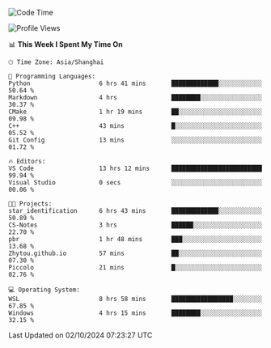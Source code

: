 <!--START_SECTION:waka-->
![Code Time](http://img.shields.io/badge/Code%20Time-2%2C032%20hrs%2052%20mins-blue)

![Profile Views](http://img.shields.io/badge/Profile%20Views-0-blue)

📊 **This Week I Spent My Time On** 

```text
🕑︎ Time Zone: Asia/Shanghai

💬 Programming Languages: 
Python                   6 hrs 41 mins       █████████████░░░░░░░░░░░░   50.64 % 
Markdown                 4 hrs               ████████░░░░░░░░░░░░░░░░░   30.37 % 
CMake                    1 hr 19 mins        ██░░░░░░░░░░░░░░░░░░░░░░░   09.98 % 
C++                      43 mins             █░░░░░░░░░░░░░░░░░░░░░░░░   05.52 % 
Git Config               13 mins             ░░░░░░░░░░░░░░░░░░░░░░░░░   01.72 % 

🔥 Editors: 
VS Code                  13 hrs 12 mins      █████████████████████████   99.94 % 
Visual Studio            0 secs              ░░░░░░░░░░░░░░░░░░░░░░░░░   00.06 % 

🐱‍💻 Projects: 
star_identification      6 hrs 43 mins       █████████████░░░░░░░░░░░░   50.89 % 
CS-Notes                 3 hrs               ██████░░░░░░░░░░░░░░░░░░░   22.70 % 
pbr                      1 hr 48 mins        ███░░░░░░░░░░░░░░░░░░░░░░   13.68 % 
Zhytou.github.io         57 mins             ██░░░░░░░░░░░░░░░░░░░░░░░   07.30 % 
Piccolo                  21 mins             █░░░░░░░░░░░░░░░░░░░░░░░░   02.76 % 

💻 Operating System: 
WSL                      8 hrs 58 mins       █████████████████░░░░░░░░   67.85 % 
Windows                  4 hrs 15 mins       ████████░░░░░░░░░░░░░░░░░   32.15 % 
```


 Last Updated on 02/10/2024 07:23:27 UTC
<!--END_SECTION:waka-->